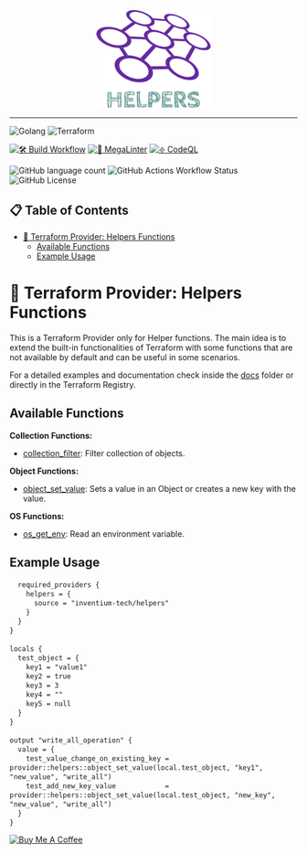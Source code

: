 <p align="center">
  <img src="./assets/provider_logo.svg" width="200" alt="logo"/>
</p>

---

![Golang][shield-golang]
![Terraform][shield-terraform]

[![🛠️ Build Workflow][badge-gh-action-build]][link-gh-action-build]
[![🔎 MegaLinter][badge-gh-action-megalinter]][link-gh-action-megalinter]
[![❇️ CodeQL][badge-gh-action-codeql]][link-gh-action-codeql]

![GitHub language count][shield-lang-count]
![GitHub Actions Workflow Status][shield-gh-action-status]
![GitHub License][shield-license]

<h2>📋 Table of Contents</h2>

<!-- TOC -->
* [🧰 Terraform Provider: Helpers Functions](#-terraform-provider-helpers-functions)
  * [Available Functions](#available-functions)
  * [Example Usage](#example-usage)
<!-- TOC -->

# 🧰 Terraform Provider: Helpers Functions

This is a Terraform Provider only for Helper functions. The main idea is to extend the built-in functionalities of
Terraform with some functions that are not available by default and can be useful in some scenarios.

For a detailed examples and documentation check inside the [docs](./docs/index.md) folder or directly in the
Terraform Registry.

## Available Functions

**Collection Functions:**
* [collection_filter](./docs/functions/collection_filter.md): Filter collection of objects.

**Object Functions:**
* [object_set_value](./docs/functions/object_set_value.md): Sets a value in an Object or creates a new key with the value.

**OS Functions:**
* [os_get_env](./docs/functions/os_get_env.md): Read an environment variable.

## Example Usage

```terraformterraform {
  required_providers {
    helpers = {
      source = "inventium-tech/helpers"
    }
  }
}

locals {
  test_object = {
    key1 = "value1"
    key2 = true
    key3 = 3
    key4 = ""
    key5 = null
  }
}

output "write_all_operation" {
  value = {
    test_value_change_on_existing_key = provider::helpers::object_set_value(local.test_object, "key1", "new_value", "write_all")
    test_add_new_key_value            = provider::helpers::object_set_value(local.test_object, "new_key", "new_value", "write_all")
  }
}
```

<a href="https://www.buymeacoffee.com/refucktor" target="_blank">
  <img src="https://cdn.buymeacoffee.com/buttons/v2/default-red.png" alt="Buy Me A Coffee"
    style="height: 60px !important;width: 217px !important;">
</a>

<!-- MARKDOWN LINKS & IMAGES -->
[shield-golang]: <https://img.shields.io/badge/-Golang-black?style=for-the-badge&logoColor=white&logo=go&color=00ADD8>
[shield-terraform]: <https://img.shields.io/badge/-Terraform-black?style=for-the-badge&logoColor=white&logo=terraform&color=844FBA>
[shield-lang-count]: <https://img.shields.io/github/languages/count/inventium-tech/terraform-provider-helpers>
[shield-gh-action-status]: <https://img.shields.io/github/actions/workflow/status/inventium-tech/terraform-provider-helpers/go.yml?branch=main&logo=githubactions&logoColor=white&logoSize=5>
[shield-license]: <https://img.shields.io/github/license/inventium-tech/terraform-provider-helpers>

[badge-gh-action-build]: <https://github.com/inventium-tech/terraform-provider-helpers/actions/workflows/build.yml/badge.svg>
[badge-gh-action-megalinter]: <https://github.com/inventium-tech/terraform-provider-helpers/actions/workflows/mega-linter.yml/badge.svg>
[badge-gh-action-codeql]: <https://github.com/inventium-tech/terraform-provider-helpers/actions/workflows/codeql.yml/badge.svg>

[link-gh-action-build]: <https://github.com/inventium-tech/terraform-provider-helpers/actions/workflows/build.yml>
[link-gh-action-megalinter]: <https://github.com/inventium-tech/terraform-provider-helpers/actions/workflows/mega-linter.yml>
[link-gh-action-codeql]: <https://github.com/inventium-tech/terraform-provider-helpers/actions/workflows/codeql.yml>
